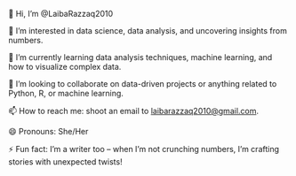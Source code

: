 👋 Hi, I’m @LaibaRazzaq2010

👀 I’m interested in data science, data analysis, and uncovering insights from numbers.

🌱 I’m currently learning data analysis techniques, machine learning, and how to visualize complex data.

💞️ I’m looking to collaborate on data-driven projects or anything related to Python, R, or machine learning.

📫 How to reach me: shoot an email to laibarazzaq2010@gmail.com.

😄 Pronouns: She/Her

⚡ Fun fact: I’m a writer too – when I’m not crunching numbers, I’m crafting stories with unexpected twists!

